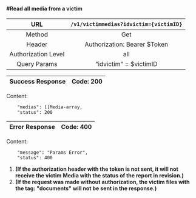 #### #Read all media from a victim

|URL | `/v1/victimmedias?idvictim={victimID}`  |
|:-:|:-:|
|  Method  |Get|
|  Header  | Authorization: Bearer $Token|
|  Authorization Level | all |
|  Query Params | "idvictim" = $victimID |

| Success Response | Code: 200  |
|:-:|:-:|

Content:

        "medias": []Media-array,
        "status": 200

| Error Response | Code: 400  |
|:-:|:-:|

Content:

        "message": "Params Error",
        "status": 400

1. **(If the authorization header with the token is not sent, it will not receive the victim Media with the status of the report in revision.)**
2. **(If the request was made without authorization, the victim files with the tag: "documents" will not be sent in the response.)**